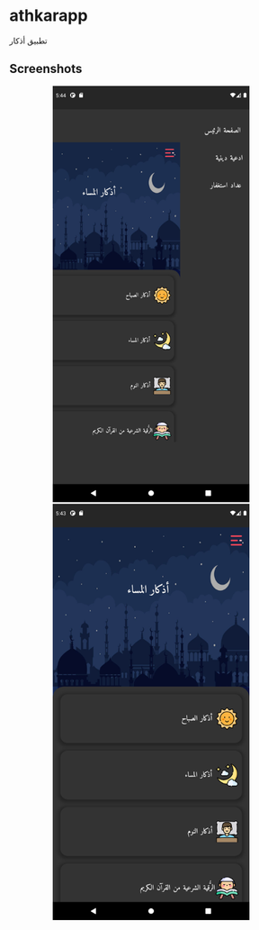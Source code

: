 # athkarapp

تطبيق أذكار
## Screenshots

<p align="center">
  <img src="assets/screenshots/1.png" width="350" >
  <img src="assets/screenshots/0.png" width="350" >
</p>
